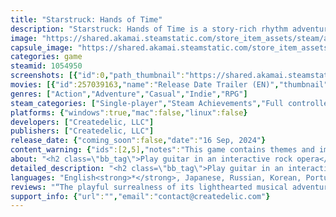 ```yaml
---
title: "Starstruck: Hands of Time"
description: "Starstruck: Hands of Time is a story-rich rhythm adventure game where you play guitar and abuse time travel! Control a giant hand destroying a miniature town, or play as the two guitarist kids living in it. For extra fun, optionally plug in a Guitar Hero controller!"
image: "https://shared.akamai.steamstatic.com/store_item_assets/steam/apps/1054950/header.jpg?t=1732686510"
capsule_image: "https://shared.akamai.steamstatic.com/store_item_assets/steam/apps/1054950/f6e123dc854e1e7026dc23b8a53184d7332eb3f9/capsule_231x87.jpg?t=1732686510"
categories: game
steamid: 1054950
screenshots: [{"id":0,"path_thumbnail":"https://shared.akamai.steamstatic.com/store_item_assets/steam/apps/1054950/ss_9eb6d8ecc08a7aa6024b2adf8e7c4a9270487af1.600x338.jpg?t=1732686510","path_full":"https://shared.akamai.steamstatic.com/store_item_assets/steam/apps/1054950/ss_9eb6d8ecc08a7aa6024b2adf8e7c4a9270487af1.1920x1080.jpg?t=1732686510"},{"id":1,"path_thumbnail":"https://shared.akamai.steamstatic.com/store_item_assets/steam/apps/1054950/ss_05e8a60f7c9a80409b43be5d0a0d27e94baf9cda.600x338.jpg?t=1732686510","path_full":"https://shared.akamai.steamstatic.com/store_item_assets/steam/apps/1054950/ss_05e8a60f7c9a80409b43be5d0a0d27e94baf9cda.1920x1080.jpg?t=1732686510"},{"id":2,"path_thumbnail":"https://shared.akamai.steamstatic.com/store_item_assets/steam/apps/1054950/ss_95cd20faf3d62b39e5eb547b0444c088f8b95f25.600x338.jpg?t=1732686510","path_full":"https://shared.akamai.steamstatic.com/store_item_assets/steam/apps/1054950/ss_95cd20faf3d62b39e5eb547b0444c088f8b95f25.1920x1080.jpg?t=1732686510"},{"id":3,"path_thumbnail":"https://shared.akamai.steamstatic.com/store_item_assets/steam/apps/1054950/ss_336d72352c083201be39cdab6328e91c4c1f7a13.600x338.jpg?t=1732686510","path_full":"https://shared.akamai.steamstatic.com/store_item_assets/steam/apps/1054950/ss_336d72352c083201be39cdab6328e91c4c1f7a13.1920x1080.jpg?t=1732686510"},{"id":4,"path_thumbnail":"https://shared.akamai.steamstatic.com/store_item_assets/steam/apps/1054950/ss_d38b55577037effa04aef8c83728f495564887a5.600x338.jpg?t=1732686510","path_full":"https://shared.akamai.steamstatic.com/store_item_assets/steam/apps/1054950/ss_d38b55577037effa04aef8c83728f495564887a5.1920x1080.jpg?t=1732686510"},{"id":5,"path_thumbnail":"https://shared.akamai.steamstatic.com/store_item_assets/steam/apps/1054950/ss_34dd96797862a16520b7c24123c208d642f91f42.600x338.jpg?t=1732686510","path_full":"https://shared.akamai.steamstatic.com/store_item_assets/steam/apps/1054950/ss_34dd96797862a16520b7c24123c208d642f91f42.1920x1080.jpg?t=1732686510"},{"id":6,"path_thumbnail":"https://shared.akamai.steamstatic.com/store_item_assets/steam/apps/1054950/ss_b92fe188214b0848a158ea6bd062e48dcf3782f8.600x338.jpg?t=1732686510","path_full":"https://shared.akamai.steamstatic.com/store_item_assets/steam/apps/1054950/ss_b92fe188214b0848a158ea6bd062e48dcf3782f8.1920x1080.jpg?t=1732686510"},{"id":7,"path_thumbnail":"https://shared.akamai.steamstatic.com/store_item_assets/steam/apps/1054950/ss_27e640050ade6c430de3efc0d116a6c2055a78f9.600x338.jpg?t=1732686510","path_full":"https://shared.akamai.steamstatic.com/store_item_assets/steam/apps/1054950/ss_27e640050ade6c430de3efc0d116a6c2055a78f9.1920x1080.jpg?t=1732686510"},{"id":8,"path_thumbnail":"https://shared.akamai.steamstatic.com/store_item_assets/steam/apps/1054950/ss_266ea7f3b382a9f0356db48f97b99ab761ee20ff.600x338.jpg?t=1732686510","path_full":"https://shared.akamai.steamstatic.com/store_item_assets/steam/apps/1054950/ss_266ea7f3b382a9f0356db48f97b99ab761ee20ff.1920x1080.jpg?t=1732686510"}]
movies: [{"id":257039163,"name":"Release Date Trailer (EN)","thumbnail":"https://shared.akamai.steamstatic.com/store_item_assets/steam/apps/257039163/movie.293x165.jpg?t=1721436331","webm":{"480":"http://video.akamai.steamstatic.com/store_trailers/257039163/movie480_vp9.webm?t=1721436331","max":"http://video.akamai.steamstatic.com/store_trailers/257039163/movie_max_vp9.webm?t=1721436331"},"mp4":{"480":"http://video.akamai.steamstatic.com/store_trailers/257039163/movie480.mp4?t=1721436331","max":"http://video.akamai.steamstatic.com/store_trailers/257039163/movie_max.mp4?t=1721436331"},"highlight":true}]
genres: ["Action","Adventure","Casual","Indie","RPG"]
steam_categories: ["Single-player","Steam Achievements","Full controller support","Captions available","Steam Cloud","Remote Play on TV","Family Sharing"]
platforms: {"windows":true,"mac":false,"linux":false}
developers: ["Createdelic, LLC"]
publishers: ["Createdelic, LLC"]
release_date: {"coming_soon":false,"date":"16 Sep, 2024"}
content_warning: {"ids":[2,5],"notes":"This game contains themes and imagery that may be distressing or unsettling to some players. The game explores intense historical, philosophical, religious, and psychological themes, and contains imagery of blood and gore."}
about: "<h2 class=\"bb_tag\">Play guitar in an interactive rock opera</h2><br>Play guitar in musical story segments, with a catchy soundtrack featuring live instruments and singing by Elsie Lovelock. If you still have your Guitar Hero or Rock Band guitar controller, dust it off, because this game supports it!<br><br><img class=\"bb_img\" src=\"https://shared.akamai.steamstatic.com/store_item_assets/steam/apps/1054950/extras/Starstruck_Steam_AboutThisGame2_648x172.gif?t=1732686510\" /><h2 class=\"bb_tag\">Destroy the world as a giant human hand</h2><br>Demolish houses, solve puzzles, and open new paths for other characters as a giant hand. Unleash your destructive potential using hammers, screwdrivers, and more.<br><br><img class=\"bb_img\" src=\"https://shared.akamai.steamstatic.com/store_item_assets/steam/apps/1054950/extras/Starstruck_Steam_AboutThisGame3_648x172.gif?t=1732686510\" /><h2 class=\"bb_tag\">A strange game set in a miniature world</h2><br>Save the future by exploring the strange diorama world of 20XX. Meet weirdly cute characters and unravel the mystery of how their little lives are connected to the end of mankind.<br><br><img class=\"bb_img\" src=\"https://shared.akamai.steamstatic.com/store_item_assets/steam/apps/1054950/extras/Starstruck_Steam_AboutThisGame1_647x171.png?t=1732686510\" /><h2 class=\"bb_tag\">No rhythm? No problem</h2><br>If you want to experience the music and story without the stresses of rhythm gameplay, you can enable &quot;Autoplay&quot; in the options menu. When Autoplay is enabled, the rhythm gameplay sections will play themselves.<h2 class=\"bb_tag\">Features</h2><ul class=\"bb_ul\"><li> <strong>Explore three intertwined adventures</strong> set in a charming diorama world, switching characters to solve puzzles and change the future.<br></li><li> <strong>Play guitar and dodge attacks</strong> to an original soundtrack in catchy musical story segments.<br></li><li> <strong>Destroy the world as a giant human hand</strong> in hectic action-puzzle gameplay. (By the way, you can also customize the hand’s size and skin color.)<br></li><li> <strong>Extensive controller support</strong> allows you to play with your keyboard, Xbox controller, PS4 controller, Switch Pro Controller, or even guitar controller! You can also remap controls as you wish for the rhythm gameplay.<br></li><li> <strong>Adjust the difficulty level</strong> between &quot;Normal&quot; and &quot;Master&quot; mode for the rhythm gameplay to suit your style, or just sit back and watch with &quot;Autoplay&quot; mode.<br></li><li> <strong>Original soundtrack</strong> by acclaimed composer Andrew Allanson features live instruments and vocals spanning many genres.</li></ul>"
detailed_description: "<h2 class=\"bb_tag\">Play guitar in an interactive rock opera</h2><br>Play guitar in musical story segments, with a catchy soundtrack featuring live instruments and singing by Elsie Lovelock. If you still have your Guitar Hero or Rock Band guitar controller, dust it off, because this game supports it!<br><br><img class=\"bb_img\" src=\"https://shared.akamai.steamstatic.com/store_item_assets/steam/apps/1054950/extras/Starstruck_Steam_AboutThisGame2_648x172.gif?t=1732686510\" /><h2 class=\"bb_tag\">Destroy the world as a giant human hand</h2><br>Demolish houses, solve puzzles, and open new paths for other characters as a giant hand. Unleash your destructive potential using hammers, screwdrivers, and more.<br><br><img class=\"bb_img\" src=\"https://shared.akamai.steamstatic.com/store_item_assets/steam/apps/1054950/extras/Starstruck_Steam_AboutThisGame3_648x172.gif?t=1732686510\" /><h2 class=\"bb_tag\">A strange game set in a miniature world</h2><br>Save the future by exploring the strange diorama world of 20XX. Meet weirdly cute characters and unravel the mystery of how their little lives are connected to the end of mankind.<br><br><img class=\"bb_img\" src=\"https://shared.akamai.steamstatic.com/store_item_assets/steam/apps/1054950/extras/Starstruck_Steam_AboutThisGame1_647x171.png?t=1732686510\" /><h2 class=\"bb_tag\">No rhythm? No problem</h2><br>If you want to experience the music and story without the stresses of rhythm gameplay, you can enable &quot;Autoplay&quot; in the options menu. When Autoplay is enabled, the rhythm gameplay sections will play themselves.<h2 class=\"bb_tag\">Features</h2><ul class=\"bb_ul\"><li> <strong>Explore three intertwined adventures</strong> set in a charming diorama world, switching characters to solve puzzles and change the future.<br></li><li> <strong>Play guitar and dodge attacks</strong> to an original soundtrack in catchy musical story segments.<br></li><li> <strong>Destroy the world as a giant human hand</strong> in hectic action-puzzle gameplay. (By the way, you can also customize the hand’s size and skin color.)<br></li><li> <strong>Extensive controller support</strong> allows you to play with your keyboard, Xbox controller, PS4 controller, Switch Pro Controller, or even guitar controller! You can also remap controls as you wish for the rhythm gameplay.<br></li><li> <strong>Adjust the difficulty level</strong> between &quot;Normal&quot; and &quot;Master&quot; mode for the rhythm gameplay to suit your style, or just sit back and watch with &quot;Autoplay&quot; mode.<br></li><li> <strong>Original soundtrack</strong> by acclaimed composer Andrew Allanson features live instruments and vocals spanning many genres.</li></ul>"
languages: "English<strong>*</strong>, Japanese, Russian, Korean, Portuguese - Brazil, Spanish - Latin America, Simplified Chinese<br><strong>*</strong>languages with full audio support"
reviews: "“The playful surrealness of its lighthearted musical adventure thus gives way to nightmarish logic and eventually outright horror.”<br>8 – Edge<br><br>“It’s hard to really figure out what Starstruck: Hands of Time is about based on trailers or screenshots.”<br>8.5 – Destructoid<br><br>“Only after playing through the whole game will you realize that Starstruck is a philosophical work that uses cross-dimensional rhetoric to explain the importance of maintaining your identity, both in art and life.”<br>indienova<br>"
support_info: {"url":"","email":"contact@createdelic.com"}
---
```


